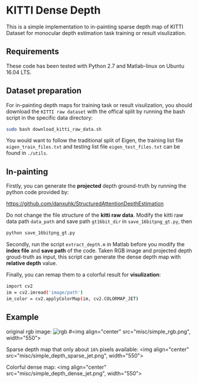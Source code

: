 # KITTI Dense Depth

This is a simple implementation to in-painting sparse depth map of KITTI Dataset for monocular depth estimation task training or result visulization.

## Requirements

These code has been tested with Python 2.7 and Matlab-linux on Ubuntu 16.04 LTS.

## Dataset preparation

For in-painting depth maps for training task or result visulization, you should download the ``KITTI raw dataset`` with the offical split by running the bash script in the specific data directory:

```bash
sudo bash download_kitti_raw_data.sh
```

You would want to follow the traditional split of Eigen, the training list file ``eigen_train_files.txt`` and testing list file ``eigen_test_files.txt`` can be found in ``./utils``.


## In-painting

Firstly, you can generate the **projected** depth ground-truth by running the python code provided by:

https://github.com/danxuhk/StructuredAttentionDepthEstimation

Do not change the file structure of the **kitti raw data**. Modify the kitti raw data path ``data_path`` and save path ``gt16bit_dir`` in ``save_16bitpng_gt.py``, then

```bash
python save_16bitpng_gt.py
```

Secondly, run the script ``extract_depth.m`` in Matlab before you modify the **index file** and **save path** of the code. Taken RGB image and projected depth groud-truth as input, this script can generate the dense depth map with **relative depth** value.

Finally, you can remap them to a colorful result for **visulization**:

```bash
import cv2
im = cv2.imread('image/path')
im_color = cv2.applyColorMap(im, cv2.COLORMAP_JET)
```

## Example

original rgb image:
![rgb](https://github.com/QianshengGu/KITTI_Dense_Depth/blob/master/misc/simple_rgb.png)
#<img align="center" src="misc/simple_rgb.png", width="550">

Sparse depth map that only about ``16%`` pixels available:
<img align="center" src="misc/simple_depth_sparse_jet.png", width="550">

Colorful dense map:
<img align="center" src="misc/simple_depth_dense_jet.png", width="550">
